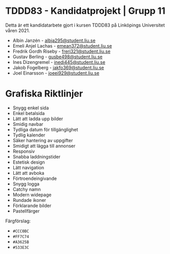 # TDDD83 - Kandidatprojekt | Grupp 11
Detta är ett kandidatarbete gjort i kursen TDDD83 på Linköpings Universitet våren 2021.
- Albin Janzén - albja295@student.liu.se 
- Emeli Anjel Lachas - emean372@student.liu.se
- Fredrik Gordh Riseby - freri321@student.liu.se
- Gustav Berling - gusbe498@student.liu.se
- Ines Dizengremel - inedi445@student.liu.se
- Jakob Fogelberg - jakfo369@student.liu.se
- Joel Einarsson - joeei929@student.liu.se

# Grafiska Riktlinjer
- Snygg enkel sida
- Enkel betalsida
- Lätt att ladda upp bilder
- Smidig navbar
- Tydliga datum för tillgänglighet
- Tydlig kalender
- Säker hantering av uppgifter
- Smidigt att lägga till annonser
- Responsiv
- Snabba laddningstider
- Estetisk design
- Lätt navigation
- Lätt att avboka
- Förtroendeingivande
- Snygg logga
- Catchy namn
- Modern widepage
- Rundade ikoner
- Förklarande bilder
- Pastellfärger

Färgförslag:

- `#CCC0BC`
- `#FF7C74`
- `#A3625B`
- `#533E3C`

